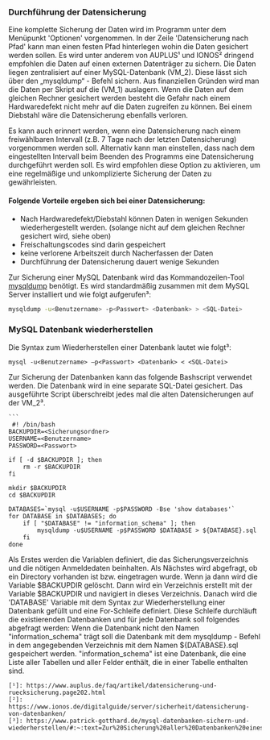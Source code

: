 ﻿### Durchführung der Datensicherung

Eine komplette Sicherung der Daten wird im Programm unter dem Menüpunkt 'Optionen' vorgenommen. In der Zeile 'Datensicherung nach Pfad' kann man einen festen Pfad hinterlegen wohin die Daten gesichert werden sollen. Es wird unter anderem von AUPLUS¹ und IONOS² dringend empfohlen die Daten auf einen externen Datenträger zu sichern. Die Daten liegen zentralisiert auf einer MySQL-Datenbank (VM_2). Diese lässt sich über den „mysqldump“ - Befehl sichern. Aus finanziellen Gründen wird man die Daten per Skript auf die (VM_1) auslagern. Wenn die Daten auf dem gleichen Rechner gesichert werden besteht die Gefahr nach einem Hardwaredefekt nicht mehr auf die Daten zugreifen zu können. Bei einem Diebstahl wäre die Datensicherung ebenfalls verloren. 

Es kann auch erinnert werden, wenn eine Datensicherung nach einem freiwählbaren Intervall (z.B. 7 Tage nach der letzten Datensicherung) vorgenommen werden soll. Alternativ kann man einstellen, dass nach dem eingestellten Intervall beim Beenden des Programms eine Datensicherung durchgeführt werden soll. Es wird empfohlen diese Option zu aktivieren, um eine regelmäßige und unkomplizierte  Sicherung der Daten zu gewährleisten.


#### Folgende Vorteile ergeben sich bei einer Datensicherung:

 - Nach Hardwaredefekt/Diebstahl können Daten in wenigen Sekunden wiederhergestellt werden. (solange nicht auf dem gleichen Rechner gesichert wird, siehe oben)
-  Freischaltungscodes sind darin gespeichert
-   keine verlorene Arbeitszeit durch Nacherfassen der Daten
-   Durchführung der Datensicherung dauert wenige Sekunden

   



Zur Sicherung einer MySQL Datenbank wird das Kommandozeilen-Tool [mysqldump](http://dev.mysql.com/doc/refman/5.1/en/mysqldump.html) benötigt. 
Es wird standardmäßig zusammen mit dem MySQL Server installiert und wie folgt aufgerufen³:
```bash 
mysqldump -u<Benutzername> -p<Passwort> <Datenbank> > <SQL-Datei>
```

### MySQL Datenbank wiederherstellen

Die Syntax zum Wiederherstellen einer Datenbank lautet wie folgt³:

    
    mysql -u<Benutzername> –p<Passwort> <Datenbank> < <SQL-Datei>

Zur Sicherung der Datenbanken kann das folgende Bashscript verwendet werden. Die Datenbank wird in eine separate SQL-Datei gesichert. Das ausgeführte Script überschreibt jedes mal die alten Datensicherungen auf der VM_2³. 

    ```
     #! /bin/bash
	BACKUPDIR=<Sicherungsordner>
	USERNAME=<Benutzername>
	PASSWORD=<Passwort>

	if [ -d $BACKUPDIR ]; then
	    rm -r $BACKUPDIR
	fi

	mkdir $BACKUPDIR
	cd $BACKUPDIR

	DATABASES=`mysql -u$USERNAME -p$PASSWORD -Bse 'show databases'`
	for DATABASE in $DATABASES; do
	    if [ "$DATABASE" != "information_schema" ]; then
	        mysqldump -u$USERNAME -p$PASSWORD $DATABASE > ${DATABASE}.sql
	    fi
	done

Als Erstes werden die Variablen definiert, die das Sicherungsverzeichnis und die nötigen Anmeldedaten beinhalten. Als Nächstes wird abgefragt, ob ein Directory vorhanden ist bzw. eingetragen wurde. Wenn ja dann wird die Variable $BACKUPDIR gelöscht. Dann wird ein Verzeichnis erstellt mit der Variable $BACKUPDIR und navigiert in dieses Verzeichnis. Danach wird die 'DATABASE' Variable mit dem Syntax zur Wiederherstellung einer Datenbank gefüllt und eine For-Schleife definiert. Diese Schleife durchläuft die existierenden Datenbanken und für jede Datenbank soll folgendes abgefragt werden: Wenn die Datenbank nicht den Namen "information_schema" trägt soll die Datenbank mit dem mysqldump - Befehl in dem angegebenden Verzeichnis mit dem Namen  ${DATABASE}.sql  gespeichert werden. "information_schema" ist eine Datenbank, die eine Liste aller Tabellen und aller Felder  enthält, die in einer Tabelle enthalten sind. 

    
```
[¹]: https://www.auplus.de/faq/artikel/datensicherung-und-ruecksicherung.page202.html
[²]: https://www.ionos.de/digitalguide/server/sicherheit/datensicherung-von-datenbanken/
[³]: https://www.patrick-gotthard.de/mysql-datenbanken-sichern-und-wiederherstellen/#:~:text=Zur%20Sicherung%20aller%20Datenbanken%20eines,also%20noch%20weiter%20verarbeitet%20werden.

```
